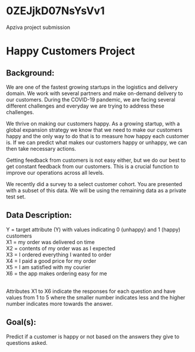 # 0ZEJjkD07NsYsVv1
Apziva project submission


# Happy Customers Project



## Background:

We are one of the fastest growing startups in the logistics and delivery domain. We work with several partners and make on-demand delivery to our customers. During the COVID-19 pandemic, we are facing several different challenges and everyday we are trying to address these challenges. 

We thrive on making our customers happy. As a growing startup, with a global expansion strategy we know that we need to make our customers happy and the only way to do that is to measure how happy each customer is. If we can predict what makes our customers happy or unhappy, we can then take necessary actions. 

Getting feedback from customers is not easy either, but we do our best to get constant feedback from our customers. This is a crucial function to improve our operations across all levels. 

We recently did a survey to a select customer cohort. You are presented with a subset of this data. We will be using the remaining data as a private test set.

## Data Description:

Y = target attribute (Y) with values indicating 0 (unhappy) and 1 (happy) customers<br>
X1 = my order was delivered on time<br>
X2 = contents of my order was as I expected<br>
X3 = I ordered everything I wanted to order<br>
X4 = I paid a good price for my order <br>
X5 = I am satisfied with my courier<br>
X6 = the app makes ordering easy for me<br> <br>

Attributes X1 to X6 indicate the responses for each question and have values from 1 to 5 where the smaller number indicates less and the higher number indicates more towards the answer. 


## Goal(s):

Predict if a customer is happy or not based on the answers they give to questions asked.
